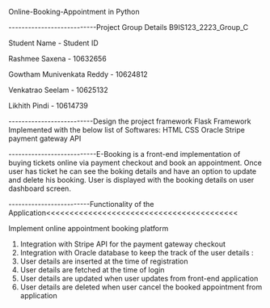 Online-Booking-Appointment in Python

---------------------------Project Group Details
B9IS123_2223_Group_C

Student Name              - Student ID

Rashmee Saxena            - 10632656

Gowtham Munivenkata Reddy - 10624812

Venkatrao Seelam          - 10625132

Likhith Pindi             - 10614739

--------------------------Design the project framework 
Flask Framework Implemented with the below list of Softwares:
HTML
CSS
Oracle 
Stripe payment gateway API

---------------------------E-Booking is a front-end implementation of buying tickets online via payment checkout and book an appointment.
Once user has ticket he can see the boking details and have an option to update and delete his booking. 
User is displayed with the booking details on user dashboard screen.

-------------------------Functionality of the Application<<<<<<<<<<<<<<<<<<<<<<<<<<<<<<<<<<<<<<<<<

Implement online appointment booking platform

1. Integration with Stripe API for the payment gateway checkout
2. Integration with Oracle database to keep the track of the user details : 
3. User details are inserted at the time of registration
4. User details are fetched at the time of login
5. User details are updated when user updates from front-end application
6. User details are deleted when user cancel the booked appointment from application
